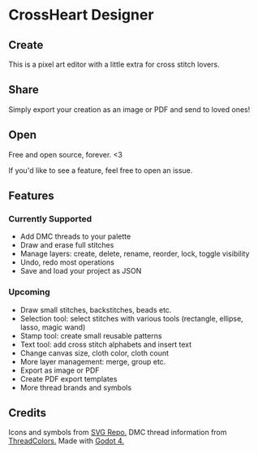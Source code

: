 # CrossHeart Designer
## Create
This is a pixel art editor with a little extra for cross stitch lovers.
## Share
Simply export your creation as an image or PDF and send to loved ones!
## Open
Free and open source, forever. <3

If you'd like to see a feature, feel free to open an issue.
## Features
### Currently Supported
- Add DMC threads to your palette
- Draw and erase full stitches
- Manage layers: create, delete, rename, reorder, lock, toggle visibility
- Undo, redo most operations
- Save and load your project as JSON
### Upcoming
- Draw small stitches, backstitches, beads etc.
- Selection tool: select stitches with various tools (rectangle, ellipse, lasso, magic wand)
- Stamp tool: create small reusable patterns
- Text tool: add cross stitch alphabets and insert text
- Change canvas size, cloth color, cloth count
- More layer management: merge, group etc.
- Export as image or PDF
- Create PDF export templates
- More thread brands and symbols
## Credits
Icons and symbols from [SVG Repo.](https://www.svgrepo.com/)
DMC thread information from [ThreadColors.](https://threadcolors.com/)
Made with [Godot 4.](https://godotengine.org/)